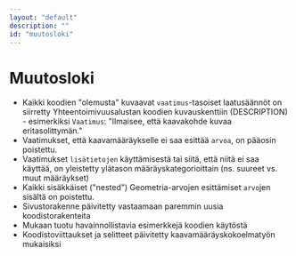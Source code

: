 ```yaml
---
layout: "default"
description: ""
id: "muutosloki"
---
```

# Muutosloki

* Kaikki koodien "olemusta" kuvaavat ```vaatimus```-tasoiset laatusäännöt on siirretty Yhteentoimivuusalustan koodien kuvauskenttiin (DESCRIPTION) - esimerkiksi ```Vaatimus```: "Ilmaisee, että kaavakohde kuvaa eritasolittymän." 
* Vaatimukset, että kaavamääräykselle ei saa esittää ```arvoa```, on pääosin poistettu.
* Vaatimukset ```lisätietojen``` käyttämisestä tai siitä, että niitä ei saa käyttää, on yleistetty ylätason määräyskategorioittain (ns. suureet vs. muut määräykset)
* Kaikki sisäkkäiset ("nested") Geometria-arvojen esittämiset ```arvo```jen sisältä on poistettu.
* Sivustorakenne päivitetty vastaamaan paremmin uusia koodistorakenteita
* Mukaan tuotu havainnollistavia esimerkkejä koodien käytöstä
* Koodistoviittaukset ja selitteet päivitetty kaavamääräyskokoelmatyön mukaisiksi